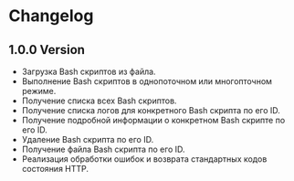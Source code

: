 # Changelog

## 1.0.0 Version
* Загрузка Bash скриптов из файла.
* Выполнение Bash скриптов в однопоточном или многопточном режиме.
* Получение списка всех Bash скриптов.
* Получение списка логов для конкретного Bash скрипта по его ID.
* Получение подробной информации о конкретном Bash скрипте по его ID.
* Удаление Bash скрипта по его ID.
* Получение файла Bash скрипта по его ID.
* Реализация обработки ошибок и возврата стандартных кодов состояния HTTP.
